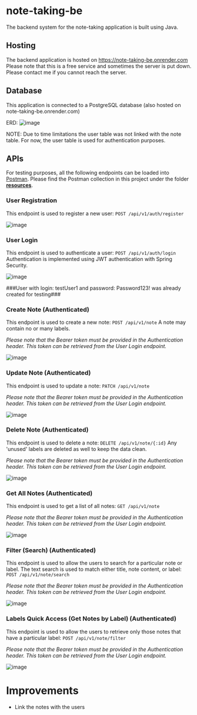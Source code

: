 # note-taking-be

The backend system for the note-taking application is built using Java.

## Hosting
The backend application is hosted on https://note-taking-be.onrender.com
Please note that this is a free service and sometimes the server is put down. Please contact me if you cannot reach the server.

## Database
This application is connected to a PostgreSQL database (also hosted on note-taking-be.onrender.com)

ERD:
![image](https://github.com/chiaatt/note-taking-be/assets/8133444/0a082ee2-6ff3-461c-9850-d52b728ab768)

NOTE: Due to time limitations the user table was not linked with the note table. For now, the user table is used for authentication purposes.

## APIs
For testing purposes, all the following endpoints can be loaded into [Postman](https://www.postman.com/). Please find the Postman collection in this project under the folder [**resources**](https://github.com/chiaatt/note-taking-be/tree/main/src/main/resources).

### User Registration
This endpoint is used to register a new user: `POST /api/v1/auth/register`

![image](https://github.com/chiaatt/note-taking-be/assets/8133444/ae2ad1b5-d0d7-4b20-9e4c-5176f7bb3d89)

### User Login
This endpoint is used to authenticate a user: `POST /api/v1/auth/login`
Authentication is implemented using JWT authentication with Spring Security.

![image](https://github.com/chiaatt/note-taking-be/assets/8133444/90b6661f-dd2d-4976-ba60-57ac175001c8)

###User with login: testUser1 and password: Password123! was already created for testing###

### Create Note (Authenticated)
This endpoint is used to create a new note: `POST /api/v1/note`
A note may contain no or many labels.

*Please note that the Bearer token must be provided in the Authentication header. This token can be retrieved from the User Login endpoint.*

![image](https://github.com/chiaatt/note-taking-be/assets/8133444/4c18d532-e5a9-4006-b7b1-21b2592d62e1)


### Update Note (Authenticated)
This endpoint is used to update a note: `PATCH /api/v1/note`

*Please note that the Bearer token must be provided in the Authentication header. This token can be retrieved from the User Login endpoint.*

![image](https://github.com/chiaatt/note-taking-be/assets/8133444/a21c6e3c-4974-4a01-a90e-0b5e5f75f590)


### Delete Note (Authenticated)
This endpoint is used to delete a note: `DELETE /api/v1/note/{:id}`
Any 'unused' labels are deleted as well to keep the data clean.

*Please note that the Bearer token must be provided in the Authentication header. This token can be retrieved from the User Login endpoint.*

![image](https://github.com/chiaatt/note-taking-be/assets/8133444/ea12757b-a968-4690-9eca-643c624b5d21)

### Get All Notes (Authenticated)
This endpoint is used to get a list of all notes: `GET /api/v1/note`

*Please note that the Bearer token must be provided in the Authentication header. This token can be retrieved from the User Login endpoint.*

![image](https://github.com/chiaatt/note-taking-be/assets/8133444/768811b1-854c-402b-89ce-598016dd45b3)

### Filter (Search) (Authenticated)
This endpoint is used to allow the users to search for a particular note or label. The text search is used to match either title, note content, or label: `POST /api/v1/note/search`

*Please note that the Bearer token must be provided in the Authentication header. This token can be retrieved from the User Login endpoint.*

![image](https://github.com/chiaatt/note-taking-be/assets/8133444/0158dddf-d4dd-4c9f-bde7-003ff527ce2e)

### Labels Quick Access (Get Notes by Label) (Authenticated)
This endpoint is used to allow the users to retrieve only those notes that have a particular label: `POST /api/v1/note/filter`

*Please note that the Bearer token must be provided in the Authentication header. This token can be retrieved from the User Login endpoint.*

![image](https://github.com/chiaatt/note-taking-be/assets/8133444/2c192c43-29ca-4ce9-9685-f5828b7713be)

# Improvements
- Link the notes with the users





